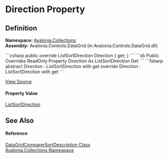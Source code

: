 # Direction Property




## Definition
**Namespace:** <a href="N_Avalonia_Collections">Avalonia.Collections</a>  
**Assembly:** Avalonia.Controls.DataGrid (in Avalonia.Controls.DataGrid.dll)

<Tabs groupId="api-code-preview">
<TabItem value="csharp" label="C#">
```csharp
public override ListSortDirection Direction { get; }
```
</TabItem>
<TabItem value="vb" label="VB">
```vb
Public Overrides ReadOnly Property Direction As ListSortDirection
	Get
```
</TabItem>
<TabItem value="fsharp" label="F#">
```fsharp
abstract Direction : ListSortDirection with get
override Direction : ListSortDirection with get
```
</TabItem>
</Tabs>



<a href="https://github.com/AvaloniaUI/Avalonia/tree/master/src/Avalonia.Controls.DataGrid/Collections/DataGridSortDescription.cs#L273" title="View the source code">View Source</a>



#### Property Value
<a href="https://learn.microsoft.com/dotnet/api/system.componentmodel.listsortdirection" target="_blank" rel="noopener noreferrer">ListSortDirection</a>

## See Also


#### Reference
<a href="T_Avalonia_Collections_DataGridComparerSortDescription">DataGridComparerSortDescription Class</a>  
<a href="N_Avalonia_Collections">Avalonia.Collections Namespace</a>  

